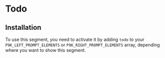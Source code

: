 # Todo

## Installation

To use this segment, you need to activate it by adding `todo` to your
`P9K_LEFT_PROMPT_ELEMENTS` or `P9K_RIGHT_PROMPT_ELEMENTS` array, depending
where you want to show this segment.
